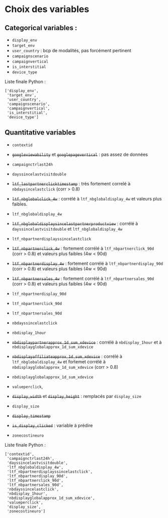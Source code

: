 # Choix des variables

## Categorical variables :

- `display_env`
- `target_env`
- `user_country` : bcp de modalités, pas forcément pertinent
- `campaignscenario`
- `campaignvertical`
- `is_interstitial`
- `device_type`

Liste finale Python : 
```
['display_env',
 'target_env',
 'user_country', 
 'campaignscenario',
 'campaignvertical',
 'is_interstitial',
 'device_type']
```

## Quantitative variables

- `contextid`

- ~~`googleviewability`~~ et ~~`googlepagevertical`~~ : pas assez de données

- `campaignctrlast24h`

- `dayssincelastvisitdouble`

- ~~`ltf_lastpartnerclicktimestamp`~~ : très fortement correlé à `nbdaysincelastclick` (corr > 0.8)

- ~~`ltf_nbglobalclick_4w`~~ : corrélé à `ltf_nbglobaldisplay_4w` et valeurs plus faibles.

- `ltf_nbglobaldisplay_4w`

- ~~`ltf_nbglobaldisplaysincelastpartnerproductview`~~  : corrélé à `dayssincelastvisitdouble` et `ltf_nbglobaldisplay_4w`

- `ltf_nbpartnerdisplayssincelastclick`

- ~~`ltf_nbpartnerclick_4w`~~ : fortement corrélé à `ltf_nbpartnerclick_90d` (corr > 0.8) et valeurs plus faibles (4w < 90d)

- ~~`ltf_nbpartnerdisplay_4w`~~ : fortement corrélé à `ltf_nbpartnerdisplay_90d` (corr > 0.8) et valeurs plus faibles (4w < 90d)

- ~~`ltf_nbpartnersales_4w`~~ : fortement corrélé à `ltf_nbpartnersales_90d` (corr > 0.8) et valeurs plus faibles (4w < 90d)

- `ltf_nbpartnerdisplay_90d`

- `ltf_nbpartnerclick_90d`

- `ltf_nbpartnersales_90d`

- `nbdayssincelastclick`

- `nbdisplay_1hour`

- ~~`nbdisplaypartnerapprox_1d_sum_xdevice`~~ : corrélé à `nbdisplay_1hour` et à `nbdisplayglobalapprox_1d_sum_xdevice`

- ~~`nbdisplayaffiliateapprox_1d_sum_xdevice`~~ : corrélé à `ltf_nbglobaldisplay_4w` et fortemet corrélé à `nbdisplayglobalapprox_1d_sum_xdevice` (corr > 0.8)

- `nbdisplayglobalapprox_1d_sum_xdevice`

- `valueperclick`,

- ~~`display_width`~~ et ~~`display_height`~~ : remplacés par `display_size`

- `display_size`

- ~~`display_timestamp`~~

- ~~`is_display_clicked`~~ : variable à prédire

- `zonecostineuro`

Liste finale Python : 
```
['contextid',
 'campaignctrlast24h',
 'dayssincelastvisitdouble',
 'ltf_nbglobaldisplay_4w',
 'ltf_nbpartnerdisplayssincelastclick',
 'ltf_nbpartnerdisplay_90d',
 'ltf_nbpartnerclick_90d',
 'ltf_nbpartnersales_90d',
 'nbdayssincelastclick',
 'nbdisplay_1hour',
 'nbdisplayglobalapprox_1d_sum_xdevice',
 'valueperclick',
 'display_size',
 'zonecostineuro']
```
